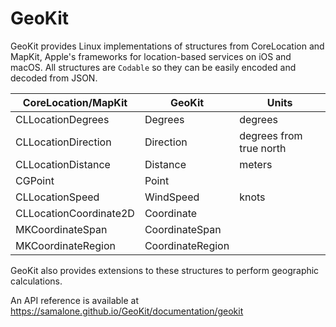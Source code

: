 # GeoKit

GeoKit provides Linux implementations of structures from CoreLocation and MapKit,
Apple's frameworks for location-based services on iOS and macOS.  All structures
are `Codable` so they can be easily encoded and decoded from JSON.

| CoreLocation/MapKit    | GeoKit           | Units                   |
| ---------------------- | ---------------- | ----------------------- |
| CLLocationDegrees      | Degrees          | degrees                 |
| CLLocationDirection    | Direction        | degrees from true north |
| CLLocationDistance     | Distance         | meters                  |
| CGPoint                | Point            |                         |
| CLLocationSpeed        | WindSpeed        | knots                   |
| CLLocationCoordinate2D | Coordinate       |                         |
| MKCoordinateSpan       | CoordinateSpan   |                         |
| MKCoordinateRegion     | CoordinateRegion |                         |

GeoKit also provides extensions to these structures
to perform geographic calculations.

An API reference is available at https://samalone.github.io/GeoKit/documentation/geokit

